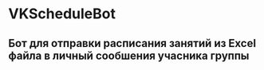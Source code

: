 # VKScheduleBot
 ## Бот для отправки расписания занятий из Excel файла в личный сообшения учасника группы
